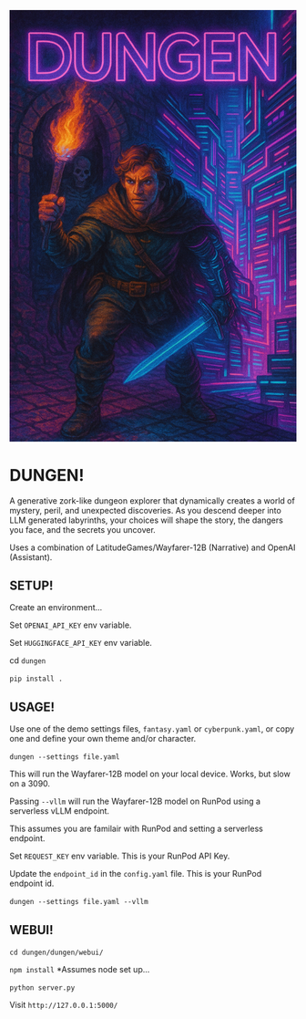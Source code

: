 ![Dungen Cover](assets/cover.png)

# DUNGEN!

A generative zork-like dungeon explorer that dynamically creates a world of mystery, peril, and unexpected discoveries. As you descend deeper into LLM generated labyrinths, your choices will shape the story, the dangers you face, and the secrets you uncover.

Uses a combination of LatitudeGames/Wayfarer-12B (Narrative) and OpenAI (Assistant).


## SETUP!

Create an environment...

Set `OPENAI_API_KEY` env variable.

Set `HUGGINGFACE_API_KEY` env variable.

cd `dungen`

`pip install .`

## USAGE!

Use one of the demo settings files, `fantasy.yaml` or `cyberpunk.yaml`, or copy one and define your own theme and/or character.

`dungen --settings file.yaml`

This will run the Wayfarer-12B model on your local device. Works, but slow on a 3090.

Passing `--vllm` will run the Wayfarer-12B model on RunPod using a serverless vLLM endpoint.

This assumes you are familair with RunPod and setting a serverless endpoint.

Set `REQUEST_KEY` env variable. This is your RunPod API Key.

Update the `endpoint_id` in the `config.yaml` file. This is your RunPod endpoint id.

`dungen --settings file.yaml --vllm`

## WEBUI!

`cd dungen/dungen/webui/`

`npm install` *Assumes node set up...

`python server.py`

Visit `http://127.0.0.1:5000/`
